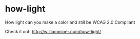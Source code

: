 # how-light
How light can you make a color and still be WCAG 2.0 Compliant

Check it out:
http://williamminer.com/how-light/
